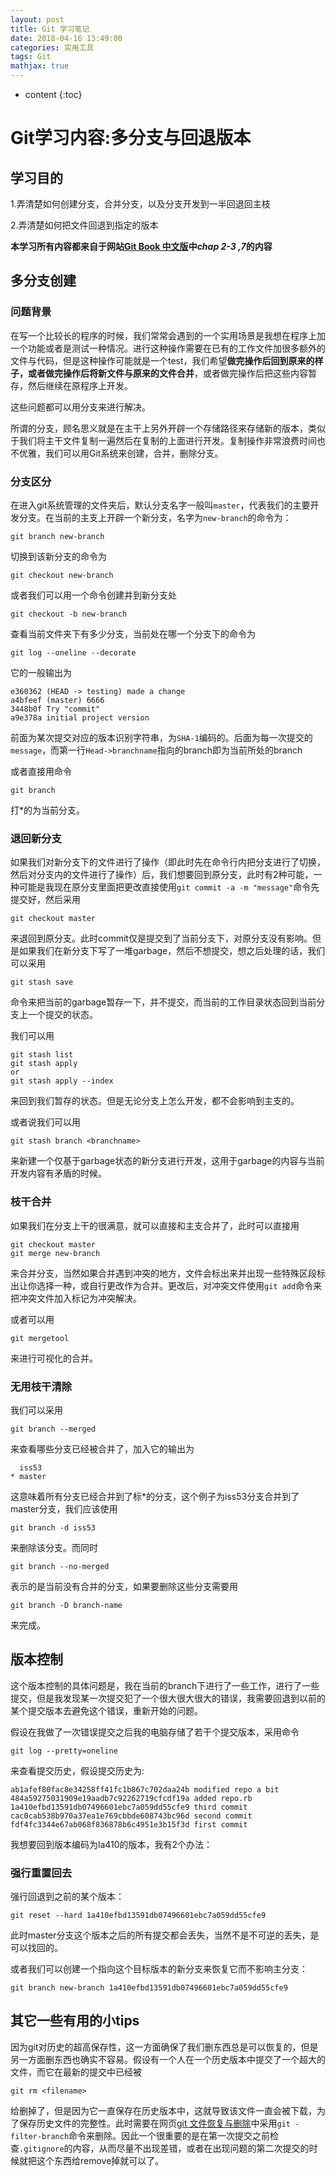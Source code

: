 ```yaml
---
layout: post
title: Git 学习笔记
date: 2018-04-16 13:49:00
categories: 实用工具
tags: Git
mathjax: true
---
```

* content
{:toc}

# Git学习内容:多分支与回退版本

## 学习目的

1.弄清楚如何创建分支，合并分支，以及分支开发到一半回退回主枝

2.弄清楚如何把文件回退到指定的版本

**本学习所有内容都来自于网站[Git Book 中文版](https://git-scm.com/book/zh/v2)中*chap 2-3 ,7*的内容**




## 多分支创建

### 问题背景

在写一个比较长的程序的时候，我们常常会遇到的一个实用场景是我想在程序上加一个功能或者是测试一种情况。进行这种操作需要在已有的工作文件加很多额外的文件与代码，但是这种操作可能就是一个test，我们希望**做完操作后回到原来的样子，或者做完操作后将新文件与原来的文件合并**，或者做完操作后把这些内容暂存，然后继续在原程序上开发。

这些问题都可以用分支来进行解决。

所谓的分支，顾名思义就是在主干上另外开辟一个存储路径来存储新的版本，类似于我们将主干文件复制一遍然后在复制的上面进行开发。复制操作非常浪费时间也不优雅，我们可以用Git系统来创建，合并，删除分支。

### 分支区分

在进入git系统管理的文件夹后，默认分支名字一般叫`master`，代表我们的主要开发分支。在当前的主支上开辟一个新分支，名字为`new-branch`的命令为：

```shell
git branch new-branch
```

切换到该新分支的命令为

```shell
git checkout new-branch
```

或者我们可以用一个命令创建并到新分支处

```shell
git checkout -b new-branch
```

查看当前文件夹下有多少分支，当前处在哪一个分支下的命令为

```shell
git log --oneline --decorate
```

它的一般输出为

```shell
e360362 (HEAD -> testing) made a change
a4bfeef (master) 6666
3448b0f Try "commit"
a9e378a initial project version
```

前面为某次提交对应的版本识别字符串，为`SHA-1`编码的。后面为每一次提交的`message`，而第一行`Head->branchname`指向的branch即为当前所处的branch

或者直接用命令

```shell
git branch
```

打\*的为当前分支。

### 退回新分支

如果我们对新分支下的文件进行了操作（即此时先在命令行内把分支进行了切换，然后对分支内的文件进行了操作）后，我们想要回到原分支，此时有2种可能，一种可能是我现在原分支里面把更改直接使用`git commit -a -m "message"`命令先提交好，然后采用

```shell
git checkout master
```

来退回到原分支。此时commit仅是提交到了当前分支下，对原分支没有影响。但是如果我们在新分支下写了一堆garbage，然后不想提交，想之后处理的话，我们可以采用

```shell
git stash save
```

命令来把当前的garbage暂存一下，并不提交，而当前的工作目录状态回到当前分支上一个提交的状态。

我们可以用

```shell
git stash list
git stash apply
or
git stash apply --index
```

来回到我们暂存的状态。但是无论分支上怎么开发，都不会影响到主支的。

或者说我们可以用

```shell
git stash branch <branchname>
```

来新建一个仅基于garbage状态的新分支进行开发，这用于garbage的内容与当前开发内容有矛盾的时候。

### 枝干合并

如果我们在分支上干的很满意，就可以直接和主支合并了，此时可以直接用

```shell
git checkout master
git merge new-branch
```

来合并分支，当然如果合并遇到冲突的地方，文件会标出来并出现一些特殊区段标出让你选择一种，或自行更改作为合并。更改后，对冲突文件使用`git add`命令来把冲突文件加入标记为冲突解决。

或者可以用

```shell
git mergetool
```

来进行可视化的合并。

### 无用枝干清除

我们可以采用

```shell
git branch --merged
```

来查看哪些分支已经被合并了，加入它的输出为

```shell
  iss53
* master
```

这意味着所有分支已经合并到了标*的分支，这个例子为iss53分支合并到了master分支，我们应该使用

```shell
git branch -d iss53
```

来删除该分支。而同时

```shell
git branch --no-merged
```

表示的是当前没有合并的分支，如果要删除这些分支需要用

```shell
git branch -D branch-name
```

来完成。

## 版本控制

这个版本控制的具体问题是，我在当前的branch下进行了一些工作，进行了一些提交，但是我发现某一次提交犯了一个很大很大很大的错误，我需要回退到以前的某个提交版本去避免这个错误，重新开始的问题。

假设在我做了一次错误提交之后我的电脑存储了若干个提交版本，采用命令

```shell
git log --pretty=oneline
```

来查看提交历史，假设提交历史为:

```shell
ab1afef80fac8e34258ff41fc1b867c702daa24b modified repo a bit
484a59275031909e19aadb7c92262719cfcdf19a added repo.rb
1a410efbd13591db07496601ebc7a059dd55cfe9 third commit
cac0cab538b970a37ea1e769cbbde608743bc96d second commit
fdf4fc3344e67ab068f836878b6c4951e3b15f3d first commit
```

我想要回到版本编码为la410的版本，我有2个办法：

### 强行重置回去

强行回退到之前的某个版本：

```shell
git reset --hard 1a410efbd13591db07496601ebc7a059dd55cfe9
```

此时master分支这个版本之后的所有提交都会丢失，当然不是不可逆的丢失，是可以找回的。

或者我们可以创建一个指向这个目标版本的新分支来恢复它而不影响主分支：

```shell
git branch new-branch 1a410efbd13591db07496601ebc7a059dd55cfe9
```

## 其它一些有用的小tips

因为git对历史的超高保存性，这一方面确保了我们删东西总是可以恢复的，但是另一方面删东西也确实不容易。假设有一个人在一个历史版本中提交了一个超大的文件，而它在最新的提交中已经被

```
git rm <filename>
```

给删掉了，但是因为它一直保存在历史版本中，这就导致该文件一直会被下载，为了保存历史文件的完整性。此时需要在网页[git 文件恢复与删除](https://git-scm.com/book/zh/v2/Git-%E5%86%85%E9%83%A8%E5%8E%9F%E7%90%86-%E7%BB%B4%E6%8A%A4%E4%B8%8E%E6%95%B0%E6%8D%AE%E6%81%A2%E5%A4%8D)中采用`git -filter-branch`命令来删除。因此一个很重要的是在第一次提交之前检查`.gitignore`的内容，从而尽量不出现差错，或者在出现问题的第二次提交的时候就把这个东西给remove掉就可以了。

